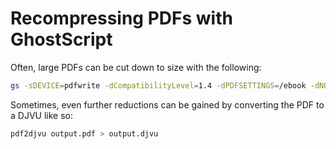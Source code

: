 # Recompressing PDFs with GhostScript

Often, large PDFs can be cut down to size with the following:

```bash
gs -sDEVICE=pdfwrite -dCompatibilityLevel=1.4 -dPDFSETTINGS=/ebook -dNOPAUSE -dBATCH -sOutputFile=output.pdf input.pdf
```

Sometimes, even further reductions can be gained by converting the PDF to a
DJVU like so:

```bash
pdf2djvu output.pdf > output.djvu
```
